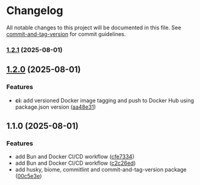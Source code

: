 # Changelog

All notable changes to this project will be documented in this file. See [commit-and-tag-version](https://github.com/absolute-version/commit-and-tag-version) for commit guidelines.

### [1.2.1](https://github.com/masmuss/bun-multistage-docker/compare/v1.2.0...v1.2.1) (2025-08-01)

## [1.2.0](https://github.com/masmuss/bun-multistage-docker/compare/v1.1.0...v1.2.0) (2025-08-01)


### Features

* **ci:** add versioned Docker image tagging and push to Docker Hub using package.json version ([aa48e31](https://github.com/masmuss/bun-multistage-docker/commit/aa48e31c56856bb8fe8e4ef1f15d55f963cc3261))

## 1.1.0 (2025-08-01)


### Features

* add Bun and Docker CI/CD workflow ([cfe7334](https://github.com/masmuss/bun-multistage-docker/commit/cfe7334f8eef2e38af897c6175a14e118dfad13a))
* add Bun and Docker CI/CD workflow ([c2c26ed](https://github.com/masmuss/bun-multistage-docker/commit/c2c26edbdf70b842f3d29492460b5528c4d13c06))
* add husky, biome, commitlint and commit-and-tag-version package ([00c5e3e](https://github.com/masmuss/bun-multistage-docker/commit/00c5e3e9759369adef66834206a9f77befada043))
